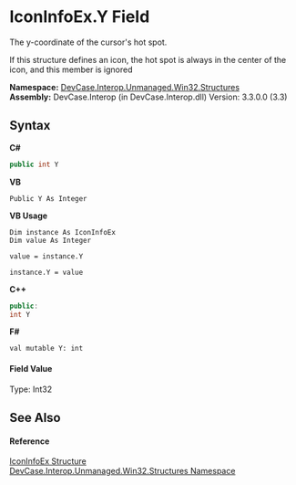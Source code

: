# IconInfoEx.Y Field
 

The y-coordinate of the cursor's hot spot. 

 If this structure defines an icon, the hot spot is always in the center of the icon, and this member is ignored

**Namespace:**&nbsp;<a href="N_DevCase_Interop_Unmanaged_Win32_Structures">DevCase.Interop.Unmanaged.Win32.Structures</a><br />**Assembly:**&nbsp;DevCase.Interop (in DevCase.Interop.dll) Version: 3.3.0.0 (3.3)

## Syntax

**C#**<br />
``` C#
public int Y
```

**VB**<br />
``` VB
Public Y As Integer
```

**VB Usage**<br />
``` VB Usage
Dim instance As IconInfoEx
Dim value As Integer

value = instance.Y

instance.Y = value
```

**C++**<br />
``` C++
public:
int Y
```

**F#**<br />
``` F#
val mutable Y: int
```


#### Field Value
Type: Int32

## See Also


#### Reference
<a href="T_DevCase_Interop_Unmanaged_Win32_Structures_IconInfoEx">IconInfoEx Structure</a><br /><a href="N_DevCase_Interop_Unmanaged_Win32_Structures">DevCase.Interop.Unmanaged.Win32.Structures Namespace</a><br />